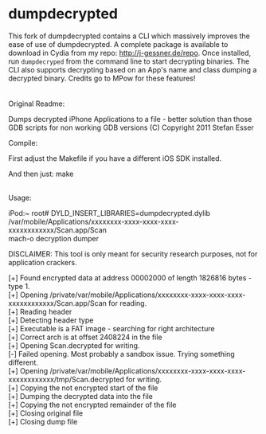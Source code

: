 dumpdecrypted
=============

This fork of dumpdecrypted contains a CLI which massively improves the ease of use of dumpdecrypted. A complete package is available to download in Cydia from my repo: <a>http://j-gessner.de/repo</a>. Once installed, run `dumpdecryped` from the command line to start decrypting binaries. The CLI also supports decrypting based on an App's name and class dumping a decrypted binary. Credits go to MPow for these features!
<br>
<br>
<br>
Original Readme:

Dumps decrypted iPhone Applications to a file - better solution than those GDB scripts for non working GDB versions
(C) Copyright 2011 Stefan Esser<br>


Compile:<br>

First adjust the Makefile if you have a different iOS SDK installed.<br>

And then just: make<br>
<br>

Usage:<br>

iPod:~ root# DYLD_INSERT_LIBRARIES=dumpdecrypted.dylib /var/mobile/Applications/xxxxxxxx-xxxx-xxxx-xxxx-xxxxxxxxxxxx/Scan.app/Scan<br>
mach-o decryption dumper<br>

DISCLAIMER: This tool is only meant for security research purposes, not for application crackers.<br>

[+] Found encrypted data at address 00002000 of length 1826816 bytes - type 1.<br>
[+] Opening /private/var/mobile/Applications/xxxxxxxx-xxxx-xxxx-xxxx-xxxxxxxxxxxx/Scan.app/Scan for reading.<br>
[+] Reading header<br>
[+] Detecting header type<br>
[+] Executable is a FAT image - searching for right architecture<br>
[+] Correct arch is at offset 2408224 in the file<br>
[+] Opening Scan.decrypted for writing.<br>
[-] Failed opening. Most probably a sandbox issue. Trying something different.<br>
[+] Opening /private/var/mobile/Applications/xxxxxxxx-xxxx-xxxx-xxxx-xxxxxxxxxxxx/tmp/Scan.decrypted for writing.<br>
[+] Copying the not encrypted start of the file<br>
[+] Dumping the decrypted data into the file<br>
[+] Copying the not encrypted remainder of the file<br>
[+] Closing original file<br>
[+] Closing dump file<br>
